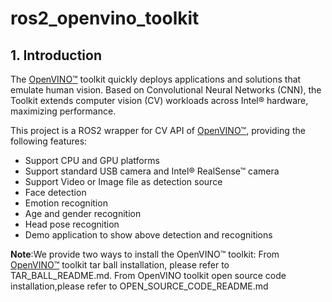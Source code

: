 # ros2_openvino_toolkit

## 1. Introduction
The [OpenVINO™](https://software.intel.com/en-us/openvino-toolkit) toolkit quickly deploys applications and solutions that emulate human vision. Based on Convolutional Neural Networks (CNN), the Toolkit extends computer vision (CV) workloads across Intel® hardware, maximizing performance.

This project is a ROS2 wrapper for CV API of [OpenVINO™](https://software.intel.com/en-us/openvino-toolkit), providing the following features:
* Support CPU and GPU platforms
* Support standard USB camera and Intel® RealSense™ camera
* Support Video or Image file as detection source
* Face detection
* Emotion recognition
* Age and gender recognition
* Head pose recognition
* Demo application to show above detection and recognitions

**Note**:We provide two ways to install the OpenVINO™ toolkit:
From [OpenVINO™](https://software.intel.com/en-us/openvino-toolkit) toolkit tar ball installation, please refer to TAR_BALL_README.md.
From OpenVINO toolkit open source code installation,please refer to OPEN_SOURCE_CODE_README.md
